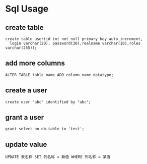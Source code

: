 # Sql Usage

## create table

```
create table user(id int not null primary key auto_increment,
  login varchar(20), password(30),realname varchar(10),roles varchar(255));
```

## add more columns

```
ALTER TABLE table_name ADD column_name datatype;
```

## create a user

```
create user "abc" identified by "abc";
```

## grant a user 

```
grant select on db.table to 'test';
```

## update value

```
UPDATE 表名称 SET 列名称 = 新值 WHERE 列名称 = 某值
```